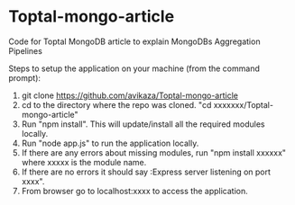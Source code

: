 # Toptal-mongo-article
Code for Toptal MongoDB article to explain MongoDBs Aggregation Pipelines


Steps to setup the application on your machine (from the command prompt):


1. git clone https://github.com/avikaza/Toptal-mongo-article
2. cd to the directory where the repo was cloned. "cd xxxxxxx/Toptal-mongo-article"
3. Run "npm install". This will update/install all the required modules locally.
4. Run "node app.js" to run the application locally.
5. If there are any errors about missing modules, run "npm install xxxxxx" where xxxxx is the module name.
6. If there are no errors it should say :Express server listening on port xxxx".
7. From browser go to localhost:xxxx to access the application.
